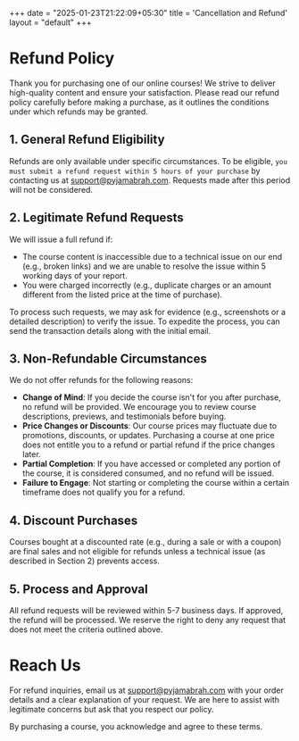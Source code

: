+++
date  = "2025-01-23T21:22:09+05:30"
title = 'Cancellation and Refund'
layout = "default"
+++

# Refund Policy

Thank you for purchasing one of our online courses! We strive to deliver high-quality content and ensure your satisfaction. Please read our refund policy carefully before making a purchase, as it outlines the conditions under which refunds may be granted.

## 1. General Refund Eligibility

Refunds are only available under specific circumstances. To be eligible, `you must submit a refund request within 5 hours of your purchase` by contacting us at support@pyjamabrah.com. Requests made after this period will not be considered.

## 2. Legitimate Refund Requests

We will issue a full refund if:
- The course content is inaccessible due to a technical issue on our end (e.g., broken links) and we are unable to resolve the issue within 5 working days of your report.
- You were charged incorrectly (e.g., duplicate charges or an amount different from the listed price at the time of purchase).

To process such requests, we may ask for evidence (e.g., screenshots or a detailed description) to verify the issue. To expedite the process, you can send the transaction details along with the initial email.

## 3. Non-Refundable Circumstances

We do not offer refunds for the following reasons:
- **Change of Mind**: If you decide the course isn't for you after purchase, no refund will be provided. We encourage you to review course descriptions, previews, and testimonials before buying.
- **Price Changes or Discounts**: Our course prices may fluctuate due to promotions, discounts, or updates. Purchasing a course at one price does not entitle you to a refund or partial refund if the price changes later.
- **Partial Completion**: If you have accessed or completed any portion of the course, it is considered consumed, and no refund will be issued.
- **Failure to Engage**: Not starting or completing the course within a certain timeframe does not qualify you for a refund.

## 4. Discount Purchases

Courses bought at a discounted rate (e.g., during a sale or with a coupon) are final sales and not eligible for refunds unless a technical issue (as described in Section 2) prevents access.

## 5. Process and Approval

All refund requests will be reviewed within 5-7 business days. If approved, the refund will be processed. We reserve the right to deny any request that does not meet the criteria outlined above.

# Reach Us

For refund inquiries, email us at support@pyjamabrah.com with your order details and a clear explanation of your request. We are here to assist with legitimate concerns but ask that you respect our policy.

By purchasing a course, you acknowledge and agree to these terms.
